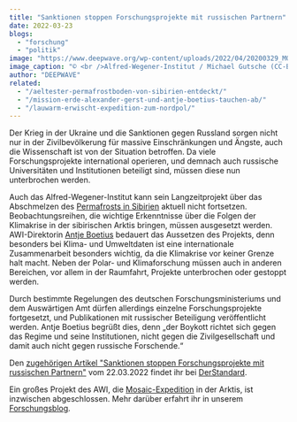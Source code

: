 ```yaml
---
title: "Sanktionen stoppen Forschungsprojekte mit russischen Partnern"
date: 2022-03-23
blogs: 
  - "forschung"
  - "politik"
image: "https://www.deepwave.org/wp-content/uploads/2022/04/20200329_MOSAiCLeg3_MichaelGutsche_1899-scaled.jpg"
image_caption: "© <br />Alfred-Wegener-Institut / Michael Gutsche (CC-BY 4.0)"
author: "DEEPWAVE"
related: 
  - "/aeltester-permafrostboden-von-sibirien-entdeckt/"
  - "/mission-erde-alexander-gerst-und-antje-boetius-tauchen-ab/"
  - "/lauwarm-erwischt-expedition-zum-nordpol/"
---
```


Der Krieg in der Ukraine und die Sanktionen gegen Russland sorgen nicht nur in der Zivilbevölkerung für massive Einschränkungen und Ängste, auch die Wissenschaft ist von der Situation betroffen. Da viele Forschungsprojekte international operieren, und demnach auch russische Universitäten und Institutionen beteiligt sind, müssen diese nun unterbrochen werden.

Auch das Alfred-Wegener-Institut kann sein Langzeitprojekt über das Abschmelzen des [Permafrosts in Sibirien](https://www.deepwave.org/aeltester-permafrostboden-von-sibirien-entdeckt/) aktuell nicht fortsetzen. Beobachtungsreihen, die wichtige Erkenntnisse über die Folgen der Klimakrise in der sibirischen Arktis bringen, müssen ausgesetzt werden. AWI-Direktorin [Antje Boetius](https://www.deepwave.org/mission-erde-alexander-gerst-und-antje-boetius-tauchen-ab/) bedauert das Aussetzen des Projekts, denn besonders bei Klima- und Umweltdaten ist eine internationale Zusammenarbeit besonders wichtig, da die Klimakrise vor keiner Grenze halt macht. Neben der Polar- und Klimaforschung müssen auch in anderen Bereichen, vor allem in der Raumfahrt, Projekte unterbrochen oder gestoppt werden.

Durch bestimmte Regelungen des deutschen Forschungsministeriums und dem Auswärtigen Amt dürfen allerdings einzelne Forschungsprojekte fortgesetzt, und Publikationen mit russischer Beteiligung veröffentlicht werden. Antje Boetius begrüßt dies, denn „der Boykott richtet sich gegen das Regime und seine Institutionen, nicht gegen die Zivilgesellschaft und damit auch nicht gegen russische Forschende.“

Den [zugehörigen Artikel "Sanktionen stoppen Forschungsprojekte mit russischen Partnern"](https://www.derstandard.at/story/2000134321773/sanktionen-stoppen-forschungsprojekte-mit-russischen-partnern) vom 22.03.2022 findet ihr bei [DerStandard](https://www.derstandard.at/).

Ein großes Projekt des AWI, die [Mosaic-Expedition](https://www.deepwave.org/lauwarm-erwischt-expedition-zum-nordpol/) in der Arktis, ist inzwischen abgeschlossen. Mehr darüber erfahrt ihr in unserem [Forschungsblog](https://www.deepwave.org/blogs/forschung/).
